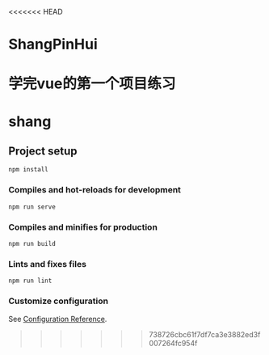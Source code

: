 <<<<<<< HEAD
# ShangPinHui
学完vue的第一个项目练习
=======
# shang

## Project setup
```
npm install
```

### Compiles and hot-reloads for development
```
npm run serve
```

### Compiles and minifies for production
```
npm run build
```

### Lints and fixes files
```
npm run lint
```

### Customize configuration
See [Configuration Reference](https://cli.vuejs.org/config/).
>>>>>>> 738726cbc61f7df7ca3e3882ed3f007264fc954f
